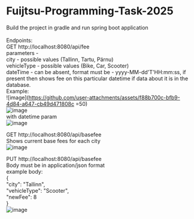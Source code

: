 # Fuijtsu-Programming-Task-2025

Build the project in gradle and run spring boot application<br>
<br>
Endpoints:<br>
GET http://localhost:8080/api/fee<br>
parameters - <br>
city - possible values (Tallinn, Tartu, Pärnu)<br>
vehicleType - possible values (Bike, Car, Scooter)<br>
dateTime - can be absent, format must be - yyyy-MM-dd'T'HH:mm:ss, if present then shows fee on this particular datetime if data about it is in the database.<br>
Example:<br>
![image](https://github.com/user-attachments/assets/f88b700c-bfb9-4d84-a647-cb49d471808c =50)<br>
![image](https://github.com/user-attachments/assets/c25f9e83-a6a4-4c98-a7ea-f3bbb543b7c0)<br>
with datetime param<br>
![image](https://github.com/user-attachments/assets/2b2e3a8f-f047-48f6-8fc4-9365c78d9ba3)<br>




GET http://localhost:8080/api/basefee<br>
Shows current base fees for each city<br>
![image](https://github.com/user-attachments/assets/e5a368c1-8781-4c3c-8f1f-ca5f033ce15c)<br>

PUT http://localhost:8080/api/basefee<br>
Body must be in application/json format<br>
example body:<br>
{<br>
    "city": "Tallinn",<br>
    "vehicleType": "Scooter",<br>
    "newFee": 8<br>
}<br>
![image](https://github.com/user-attachments/assets/890cd4bb-2a6c-4d0f-85c4-04c7f8aeed66)<br>
